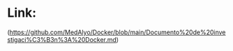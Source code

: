# Link:
(https://github.com/MedAlyo/Docker/blob/main/Documento%20de%20investigaci%C3%B3n%3A%20Docker.md)
